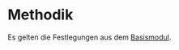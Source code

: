 # Methodik

Es gelten die Festlegungen aus dem [Basismodul](https://simplifier.net/guide/ImplementierungsleitfadenIsiK-Basismodul/UebergreifendeFestlegungenMethodik).